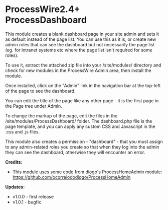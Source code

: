 # ProcessWire2.4+ ProcessDashboard

This module creates a blank dashboard page in your site admin and sets it as default instead of the page list. You can use this as it is, or create new admin roles that can see the dashboard but not necessarily the page list (eg. for intranet systems etc where the page list isn't required for some roles).

To use it, extract the attached zip file into your /site/modules/ directory and check for new modules in the ProcessWire Admin area, then install the module.

Once installed, click on the "Admin" link in the navigation bar at the top-left of the page to see the dashboard.

You can edit the title of the page like any other page - it is the first page in the Page tree under Admin.

To change the markup of the page, edit the files in the /site/modules/ProcessDashboard/ folder. The dashboard.php file is the page template, and you can apply any custom CSS and Javascript in the .css and .js files.

This module also creates a permission - "dashboard" - that you must assign to any admin-related roles you create so that when they log into the admin they can see the dashboard, otherwise they will encounter an error.

__Credits:__

* This module uses some code from diogo's ProcessHomeAdmin module: https://github.com/ocorreiododiogo/ProcessHomeAdmin

__Updates:__

* v1.0.0 - first release
* v1.0.1 - bugfix